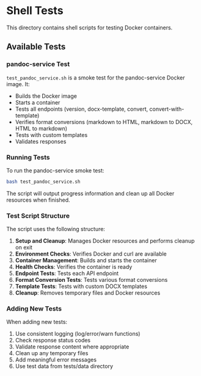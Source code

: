 # Shell Tests

This directory contains shell scripts for testing Docker containers.

## Available Tests

### pandoc-service Test

`test_pandoc_service.sh` is a smoke test for the pandoc-service Docker image. It:

- Builds the Docker image
- Starts a container
- Tests all endpoints (version, docx-template, convert, convert-with-template)
- Verifies format conversions (markdown to HTML, markdown to DOCX, HTML to markdown)
- Tests with custom templates
- Validates responses

### Running Tests

To run the pandoc-service smoke test:

```bash
bash test_pandoc_service.sh
```

The script will output progress information and clean up all Docker resources when finished.

### Test Script Structure

The script uses the following structure:

1. **Setup and Cleanup**: Manages Docker resources and performs cleanup on exit
2. **Environment Checks**: Verifies Docker and curl are available
3. **Container Management**: Builds and starts the container
4. **Health Checks**: Verifies the container is ready
5. **Endpoint Tests**: Tests each API endpoint
6. **Format Conversion Tests**: Tests various format conversions
7. **Template Tests**: Tests with custom DOCX templates
8. **Cleanup**: Removes temporary files and Docker resources

### Adding New Tests

When adding new tests:

1. Use consistent logging (log/error/warn functions)
2. Check response status codes
3. Validate response content where appropriate
4. Clean up any temporary files
5. Add meaningful error messages
6. Use test data from tests/data directory
